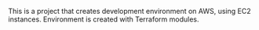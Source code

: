 This is a project that creates development environment on AWS, using EC2 instances. Environment is created with Terraform modules.